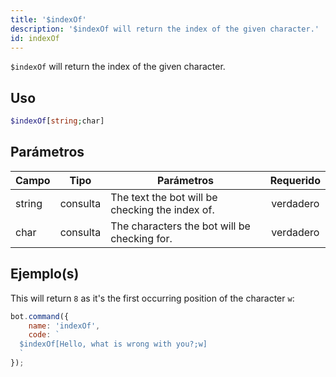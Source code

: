 ```yaml
---
title: '$indexOf'
description: '$indexOf will return the index of the given character.'
id: indexOf
---
```


`$indexOf` will return the index of the given character.

## Uso

```php
$indexOf[string;char]
```

## Parámetros

| Campo  | Tipo     | Parámetros                                      | Requerido |
| ------ | -------- | ----------------------------------------------- |:---------:|
| string | consulta | The text the bot will be checking the index of. | verdadero |
| char   | consulta | The characters the bot will be checking for.    | verdadero |

## Ejemplo(s)

This will return `8` as it's the first occurring position of the character `w`:

```javascript
bot.command({
    name: 'indexOf',
    code: `
  $indexOf[Hello, what is wrong with you?;w]
  `
});
```
